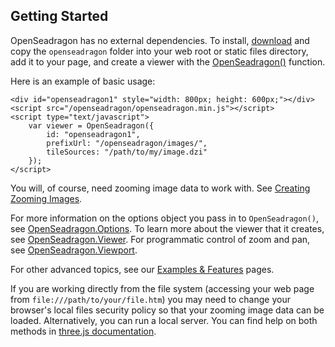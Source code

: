 ## Getting Started

 OpenSeadragon has no external dependencies. To install, [download](../#download) and copy the `openseadragon` folder into your web root or static files directory, add it to your page, and create a viewer with the [OpenSeadragon()](module-OpenSeadragon.html) function.

Here is an example of basic usage:

    <div id="openseadragon1" style="width: 800px; height: 600px;"></div>
    <script src="/openseadragon/openseadragon.min.js"></script>
    <script type="text/javascript">
        var viewer = OpenSeadragon({
            id: "openseadragon1",
            prefixUrl: "/openseadragon/images/",
            tileSources: "/path/to/my/image.dzi"
        });
    </script>

You will, of course, need zooming image data to work with. See [Creating Zooming Images](/examples/creating-zooming-images/).

For more information on the options object you pass in to `OpenSeadragon()`, see [OpenSeadragon.Options](OpenSeadragon.html#Options). To learn more about the viewer that it creates, see [OpenSeadragon.Viewer](OpenSeadragon.Viewer.html). For programmatic control of zoom and pan, see [OpenSeadragon.Viewport](OpenSeadragon.Viewport.html).

For other advanced topics, see our [Examples & Features](../#examples-and-features) pages.


If you are working directly from the file system (accessing your web page from `file:///path/to/your/file.htm`) you may need to change your browser's local files security policy so that your zooming image data can be loaded. Alternatively, you can run a local server. You can find help on both methods in [three.js documentation](https://github.com/mrdoob/three.js/wiki/How-to-run-things-locally).
